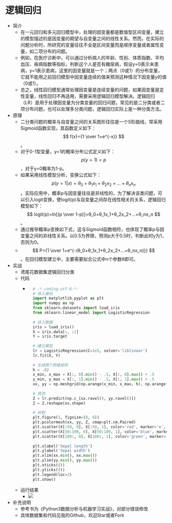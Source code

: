 # 逻辑回归
- 简介
	- 在一元回归和多元回归模型中，处理的因变量都是数值型区间变量，建立的模型描述的是因变量的期望与自变量之间的线性关系。然而，在实际的问题分析时，所研究的变量往往不全是区间变量而是顺序变量或者属性变量，如二项分布的问题。
	- 例如，在医疗诊断中，可以通过分析病人的年龄、性别、体质指数、平均血压、疾病指数等指标，判断这个人是否有糖尿病，假设y=0表示未患病，y=1表示患病，这里的因变量就是一个；两点（0或1）的分布变量，它就不能用之前回归模型中因变量连续的值来预测这种情况下因变量y的值（0或1）。
	- 总之，线性回归模型通常处理因变量是连续变量的问题，如果因变量是定性变量，线性回归不再适用，需要采用逻辑回归模型解决。逻辑回归（LR）是用于处理因变量为分类变量的回归问题，常见的是二分类或者二项分布问题，也可以处理多分类问题，逻辑回归实际上是一种分类方法。
- 原理
	- 二分类问题的概率与自变量之间的关系图形往往是一个S形曲线，常采用Sigmoid函数实现，其函数定义如下：$$ f(x)={1 \over 1+e^{-x}} $$。
	- 对于0-1型变量，y=1的概率分布公式定义如下：$$ p(y=1)=p $$，对于y=0概率为1-p。
	- 如果采用线性模型分析，变换公式如下：$$ p(y=1|x)=θ_0+θ_1x_1+θ_2x_2+...+θ_nx_n $$。实际应用中，概率p与因变量往往是非线性的，为了解决该类问题，可以引入logit变换，使logit(p)与自变量之间存在线性相关的关系，逻辑回归模型如下：$$ logit(p)=ln[{p \over 1-p}]=θ_0+θ_1x_1+θ_2x_2+...+θ_nx_n $$。
	- 通过推导概率p变换如下式，这与Sigmoid函数相符，也体现了概率p与因变量之间的非线性关系。以0.5为界限，预测p大于0.5时，判断此时y为1，否则为0。
	- $$ P={1 \over 1+e^{-(θ_0+θ_1x_1+θ_2x_2+...+θ_nx_n)}} $$。在回归模型建立中，主要需要拟合公式中n个参数θ即可。
- 实战
	- 鸢尾花数据集逻辑回归分类
	- 代码
		- ```python
			# -*-coding:utf-8-*-
			# 导入模块
			import matplotlib.pyplot as plt
			import numpy as np
			from sklearn.datasets import load_iris
			from sklearn.linear_model import LogisticRegression
			
			# 读入数据
			iris = load_iris()
			X = iris.data[:, :2]
			Y = iris.target
			
			# 建立模型
			lr = LogisticRegression(C=1e5, solver='liblinear')
			lr.fit(X, Y)
			
			# 生成两个网格矩阵
			h = .02
			x_min, x_max = X[:, 0].min() - .5, X[:, 0].max() + .5
			y_min, y_max = X[:, 1].min() - .5, X[:, 1].max() + .5
			xx, yy = np.meshgrid(np.arange(x_min, x_max, h), np.arange(y_min, y_max, h))
			
			# 预测
			Z = lr.predict(np.c_[xx.ravel(), yy.ravel()])
			Z = Z.reshape(xx.shape)
			
			# 绘制
			plt.figure(1, figsize=(8, 6))
			plt.pcolormesh(xx, yy, Z, cmap=plt.cm.Paired)
			plt.scatter(X[:50, 0], X[:50, 1], color='red', marker='o', label='setosa')
			plt.scatter(X[50:100, 0], X[50:100, 1], color='blue', marker='x', label='versicolor')
			plt.scatter(X[100:, 0], X[100:, 1], color='green', marker='s', label='Virginica')
			
			plt.xlabel('Sepal length')
			plt.ylabel('Sepal width')
			plt.xlim(xx.min(), xx.max())
			plt.ylim(yy.min(), yy.max())
			plt.xticks(())
			plt.yticks(())
			plt.legend(loc=2)
			plt.show()
			```
	- 运行结果
		- ![](https://img-blog.csdnimg.cn/20190405191805878.png)
- 补充说明
	- 参考书为《Python3数据分析与机器学习实战》，对部分错误修改
	- 具体数据集和代码见我的Github，欢迎Star或者Fork	